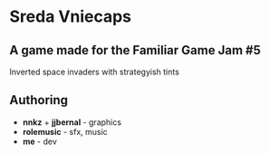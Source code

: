 # Sreda Vniecaps

## A game made for the Familiar Game Jam #5

Inverted space invaders with strategyish tints

## Authoring

* **nnkz** + **jjbernal** - graphics
* **rolemusic** - sfx, music
* **me** - dev
